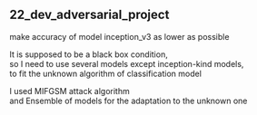 ## 22_dev_adversarial_project

make accuracy of model inception_v3 as lower as possible  

It is supposed to be a black box condition,   
so I need to use several models except inception-kind models,  
to fit the unknown algorithm of classification model  

I used MIFGSM attack algorithm  
and Ensemble of models for the adaptation to the unknown one
